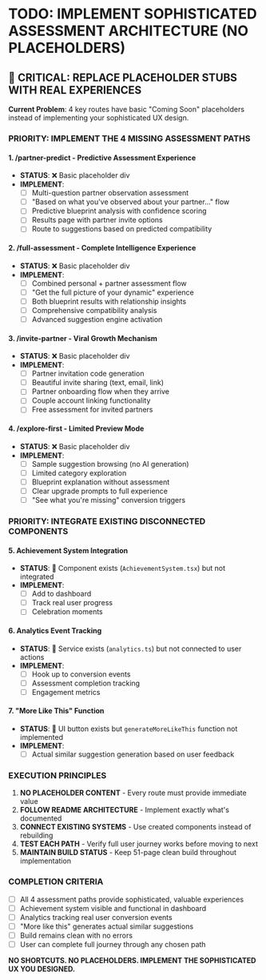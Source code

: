 # TODO: IMPLEMENT SOPHISTICATED ASSESSMENT ARCHITECTURE (NO PLACEHOLDERS)

## 🚨 CRITICAL: REPLACE PLACEHOLDER STUBS WITH REAL EXPERIENCES

**Current Problem**: 4 key routes have basic "Coming Soon" placeholders instead of implementing your sophisticated UX design.

### **PRIORITY: IMPLEMENT THE 4 MISSING ASSESSMENT PATHS**

#### **1. /partner-predict - Predictive Assessment Experience**
- **STATUS**: ❌ Basic placeholder div
- **IMPLEMENT**: 
  - [ ] Multi-question partner observation assessment
  - [ ] "Based on what you've observed about your partner..." flow
  - [ ] Predictive blueprint analysis with confidence scoring
  - [ ] Results page with partner invite options
  - [ ] Route to suggestions based on predicted compatibility

#### **2. /full-assessment - Complete Intelligence Experience** 
- **STATUS**: ❌ Basic placeholder div
- **IMPLEMENT**:
  - [ ] Combined personal + partner assessment flow
  - [ ] "Get the full picture of your dynamic" experience
  - [ ] Both blueprint results with relationship insights
  - [ ] Comprehensive compatibility analysis
  - [ ] Advanced suggestion engine activation

#### **3. /invite-partner - Viral Growth Mechanism**
- **STATUS**: ❌ Basic placeholder div  
- **IMPLEMENT**:
  - [ ] Partner invitation code generation
  - [ ] Beautiful invite sharing (text, email, link)
  - [ ] Partner onboarding flow when they arrive
  - [ ] Couple account linking functionality
  - [ ] Free assessment for invited partners

#### **4. /explore-first - Limited Preview Mode**
- **STATUS**: ❌ Basic placeholder div
- **IMPLEMENT**:
  - [ ] Sample suggestion browsing (no AI generation)
  - [ ] Limited category exploration
  - [ ] Blueprint explanation without assessment
  - [ ] Clear upgrade prompts to full experience
  - [ ] "See what you're missing" conversion triggers

### **PRIORITY: INTEGRATE EXISTING DISCONNECTED COMPONENTS**

#### **5. Achievement System Integration**
- **STATUS**: 🔄 Component exists (`AchievementSystem.tsx`) but not integrated
- **IMPLEMENT**: 
  - [ ] Add to dashboard
  - [ ] Track real user progress
  - [ ] Celebration moments

#### **6. Analytics Event Tracking**
- **STATUS**: 🔄 Service exists (`analytics.ts`) but not connected to user actions  
- **IMPLEMENT**: 
  - [ ] Hook up to conversion events
  - [ ] Assessment completion tracking
  - [ ] Engagement metrics

#### **7. "More Like This" Function**
- **STATUS**: 🔄 UI button exists but `generateMoreLikeThis` function not implemented
- **IMPLEMENT**: 
  - [ ] Actual similar suggestion generation based on user feedback

### **EXECUTION PRINCIPLES**

1. **NO PLACEHOLDER CONTENT** - Every route must provide immediate value
2. **FOLLOW README ARCHITECTURE** - Implement exactly what's documented  
3. **CONNECT EXISTING SYSTEMS** - Use created components instead of rebuilding
4. **TEST EACH PATH** - Verify full user journey works before moving to next
5. **MAINTAIN BUILD STATUS** - Keep 51-page clean build throughout implementation

### **COMPLETION CRITERIA**

- [ ] All 4 assessment paths provide sophisticated, valuable experiences
- [ ] Achievement system visible and functional in dashboard
- [ ] Analytics tracking real user conversion events
- [ ] "More like this" generates actual similar suggestions
- [ ] Build remains clean with no errors
- [ ] User can complete full journey through any chosen path

**NO SHORTCUTS. NO PLACEHOLDERS. IMPLEMENT THE SOPHISTICATED UX YOU DESIGNED.** 